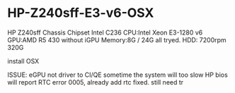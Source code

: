 # HP-Z240sff-E3-v6-OSX
HP Z240sff Chassis 
Chipset Intel C236
CPU:Intel Xeon E3-1280 v6
GPU:AMD R5 430   without iGPU
Memory:8G / 24G all tryed. 
HDD: 7200rpm 320G


install OSX

ISSUE:
eGPU not driver to CI/QE
sometime the system will too slow
HP bios will report RTC error 0005,  already add rtc fixed. still need tr
